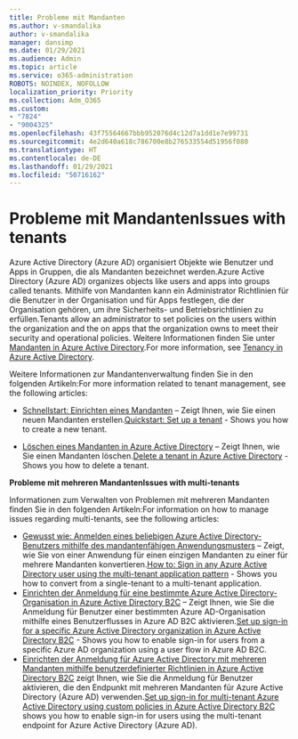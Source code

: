 ```yaml
---
title: Probleme mit Mandanten
ms.author: v-smandalika
author: v-smandalika
manager: dansimp
ms.date: 01/29/2021
ms.audience: Admin
ms.topic: article
ms.service: o365-administration
ROBOTS: NOINDEX, NOFOLLOW
localization_priority: Priority
ms.collection: Adm_O365
ms.custom:
- "7824"
- "9004325"
ms.openlocfilehash: 43f75564667bbb952076d4c12d7a1dd1e7e99731
ms.sourcegitcommit: 4e2d640a618c786700e8b276533554d51956f080
ms.translationtype: HT
ms.contentlocale: de-DE
ms.lasthandoff: 01/29/2021
ms.locfileid: "50716162"
---
```

# <a name="issues-with-tenants"></a><span data-ttu-id="73a34-102">Probleme mit Mandanten</span><span class="sxs-lookup"><span data-stu-id="73a34-102">Issues with tenants</span></span>

<span data-ttu-id="73a34-103">Azure Active Directory (Azure AD) organisiert Objekte wie Benutzer und Apps in Gruppen, die als Mandanten bezeichnet werden.</span><span class="sxs-lookup"><span data-stu-id="73a34-103">Azure Active Directory (Azure AD) organizes objects like users and apps into groups called tenants.</span></span> <span data-ttu-id="73a34-104">Mithilfe von Mandanten kann ein Administrator Richtlinien für die Benutzer in der Organisation und für Apps festlegen, die der Organisation gehören, um ihre Sicherheits- und Betriebsrichtlinien zu erfüllen.</span><span class="sxs-lookup"><span data-stu-id="73a34-104">Tenants allow an administrator to set policies on the users within the organization and the on apps that the organization owns to meet their security and operational policies.</span></span> <span data-ttu-id="73a34-105">Weitere Informationen finden Sie unter [Mandanten in Azure Active Directory](https://docs.microsoft.com/azure/active-directory/develop/single-and-multi-tenant-apps).</span><span class="sxs-lookup"><span data-stu-id="73a34-105">For more information, see [Tenancy in Azure Active Directory](https://docs.microsoft.com/azure/active-directory/develop/single-and-multi-tenant-apps).</span></span>

<span data-ttu-id="73a34-106">Weitere Informationen zur Mandantenverwaltung finden Sie in den folgenden Artikeln:</span><span class="sxs-lookup"><span data-stu-id="73a34-106">For more information related to tenant management, see the following articles:</span></span>

- <span data-ttu-id="73a34-107">[Schnellstart: Einrichten eines Mandanten](https://docs.microsoft.com/azure/active-directory/develop/quickstart-create-new-tenant) – Zeigt Ihnen, wie Sie einen neuen Mandanten erstellen.</span><span class="sxs-lookup"><span data-stu-id="73a34-107">[Quickstart: Set up a tenant](https://docs.microsoft.com/azure/active-directory/develop/quickstart-create-new-tenant) - Shows you how to create a new tenant.</span></span>

- <span data-ttu-id="73a34-108">[Löschen eines Mandanten in Azure Active Directory](https://docs.microsoft.com/azure/active-directory/enterprise-users/directory-delete-howto) – Zeigt Ihnen, wie Sie einen Mandanten löschen.</span><span class="sxs-lookup"><span data-stu-id="73a34-108">[Delete a tenant in Azure Active Directory](https://docs.microsoft.com/azure/active-directory/enterprise-users/directory-delete-howto) - Shows you how to delete a tenant.</span></span>

<span data-ttu-id="73a34-109">**Probleme mit mehreren Mandanten**</span><span class="sxs-lookup"><span data-stu-id="73a34-109">**Issues with multi-tenants**</span></span>

<span data-ttu-id="73a34-110">Informationen zum Verwalten von Problemen mit mehreren Mandanten finden Sie in den folgenden Artikeln:</span><span class="sxs-lookup"><span data-stu-id="73a34-110">For information on how to manage issues regarding multi-tenants, see the following articles:</span></span>

- <span data-ttu-id="73a34-111">[Gewusst wie: Anmelden eines beliebigen Azure Active Directory-Benutzers mithilfe des mandantenfähigen Anwendungsmusters](https://docs.microsoft.com/azure/active-directory/develop/howto-convert-app-to-be-multi-tenant) – Zeigt, wie Sie von einer Anwendung für einen einzigen Mandanten zu einer für mehrere Mandanten konvertieren.</span><span class="sxs-lookup"><span data-stu-id="73a34-111">[How to: Sign in any Azure Active Directory user using the multi-tenant application pattern](https://docs.microsoft.com/azure/active-directory/develop/howto-convert-app-to-be-multi-tenant) - Shows you how to convert from a single-tenant to a multi-tenant application.</span></span>
- <span data-ttu-id="73a34-112">[Einrichten der Anmeldung für eine bestimmte Azure Active Directory-Organisation in Azure Active Directory B2C](https://docs.microsoft.com/azure/active-directory-b2c/identity-provider-azure-ad-single-tenant?pivots=b2c-user-flow) – Zeigt Ihnen, wie Sie die Anmeldung für Benutzer einer bestimmten Azure AD-Organisation mithilfe eines Benutzerflusses in Azure AD B2C aktivieren.</span><span class="sxs-lookup"><span data-stu-id="73a34-112">[Set up sign-in for a specific Azure Active Directory organization in Azure Active Directory B2C](https://docs.microsoft.com/azure/active-directory-b2c/identity-provider-azure-ad-single-tenant?pivots=b2c-user-flow) - Shows you how to enable sign-in for users from a specific Azure AD organization using a user flow in Azure AD B2C.</span></span>
- <span data-ttu-id="73a34-113">[Einrichten der Anmeldung für Azure Active Directory mit mehreren Mandanten mithilfe benutzerdefinierter Richtlinien in Azure Active Directory B2C](https://docs.microsoft.com/azure/active-directory-b2c/identity-provider-azure-ad-multi-tenant?pivots=b2c-custom-policy) zeigt Ihnen, wie Sie die Anmeldung für Benutzer aktivieren, die den Endpunkt mit mehreren Mandanten für Azure Active Directory (Azure AD) verwenden.</span><span class="sxs-lookup"><span data-stu-id="73a34-113">[Set up sign-in for multi-tenant Azure Active Directory using custom policies in Azure Active Directory B2C](https://docs.microsoft.com/azure/active-directory-b2c/identity-provider-azure-ad-multi-tenant?pivots=b2c-custom-policy)  shows you how to enable sign-in for users using the multi-tenant endpoint for Azure Active Directory (Azure AD).</span></span>






